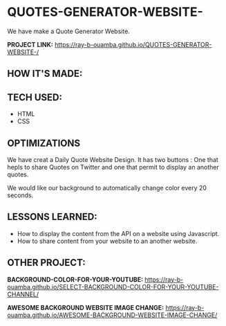 # QUOTES-GENERATOR-WEBSITE-
We have make a Quote Generator Website.

**PROJECT LINK:** https://ray-b-ouamba.github.io/QUOTES-GENERATOR-WEBSITE-/

## HOW IT'S MADE:
## TECH USED:
* HTML
* CSS



## OPTIMIZATIONS
We have creat a Daily Quote Website Design. It has two buttons : One that hepls to share Quotes on Twitter and one that permit to display an another quotes.  

We would like our background to automatically change color every 20 seconds.

## LESSONS LEARNED:
* How to display the content from the API on a website using Javascript.
* How to share content from your website to an another website.

## OTHER PROJECT:
**BACKGROUND-COLOR-FOR-YOUR-YOUTUBE:**
https://ray-b-ouamba.github.io/SELECT-BACKGROUND-COLOR-FOR-YOUR-YOUTUBE-CHANNEL/

**AWESOME BACKGROUND WEBSITE IMAGE CHANGE:**
https://ray-b-ouamba.github.io/AWESOME-BACKGROUND-WEBSITE-IMAGE-CHANGE/
